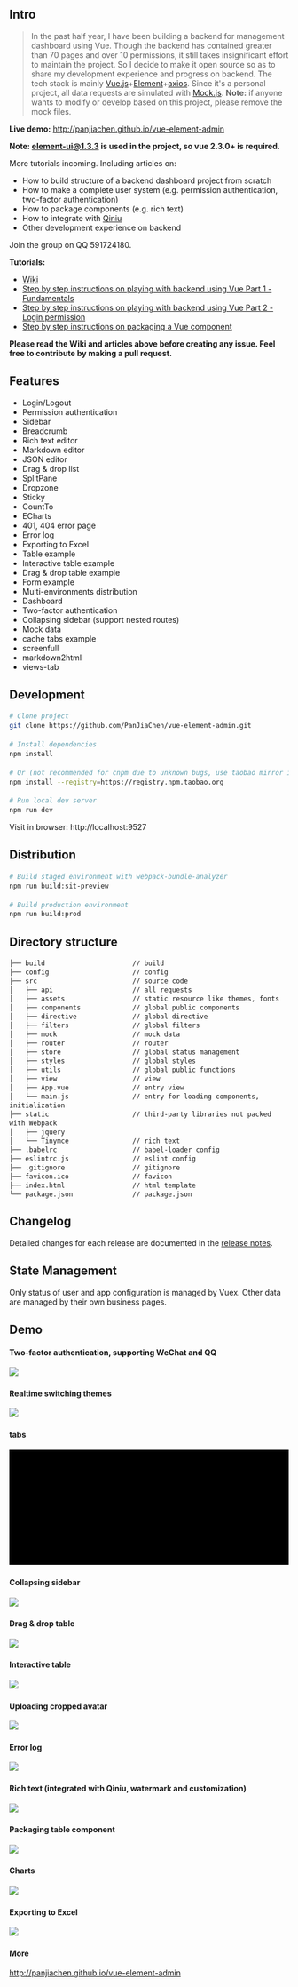 ## Intro

> In the past half year, I have been building a backend for management dashboard using Vue. Though the backend has contained greater than 70 pages and over 10 permissions, it still takes insignificant effort to maintain the project. So I decide to make it open source so as to share my development experience and progress on backend. The tech stack is mainly [Vue.js](https://github.com/vuejs/vue)+[Element](https://github.com/ElemeFE/element)+[axios](https://github.com/mzabriskie/axios). Since it's a personal project, all data requests are simulated with [Mock.js](https://github.com/nuysoft/Mock). **Note:** if anyone wants to modify or develop based on this project, please remove the mock files.

**Live demo:** http://panjiachen.github.io/vue-element-admin

**Note: element-ui@1.3.3 is used in the project, so vue 2.3.0+ is required.**

More tutorials incoming. Including articles on:

- How to build structure of a backend dashboard project from scratch
- How to make a complete user system (e.g. permission authentication, two-factor authentication)
- How to package components (e.g. rich text)
- How to integrate with [Qiniu](https://www.qiniu.com/)
- Other development experience on backend

Join the group on QQ 591724180.

**Tutorials:**

- [Wiki](https://github.com/PanJiaChen/vue-element-admin/wiki)
- [Step by step instructions on playing with backend using Vue Part 1 - Fundamentals](https://juejin.im/post/59097cd7a22b9d0065fb61d2)
- [Step by step instructions on playing with backend using Vue Part 2 - Login permission](https://juejin.im/post/591aa14f570c35006961acac)
- [Step by step instructions on packaging a Vue component](https://segmentfault.com/a/1190000009090836)

**Please read the Wiki and articles above before creating any issue. Feel free to contribute by making a pull request.**

## Features

- Login/Logout
- Permission authentication
- Sidebar
- Breadcrumb
- Rich text editor
- Markdown editor
- JSON editor
- Drag & drop list
- SplitPane
- Dropzone
- Sticky
- CountTo
- ECharts
- 401, 404 error page
- Error log
- Exporting to Excel
- Table example
- Interactive table example
- Drag & drop table example
- Form example
- Multi-environments distribution
- Dashboard
- Two-factor authentication
- Collapsing sidebar (support nested routes)
- Mock data
- cache tabs example
- screenfull
- markdown2html
- views-tab

## Development

```bash
# Clone project
git clone https://github.com/PanJiaChen/vue-element-admin.git

# Install dependencies
npm install

# Or (not recommended for cnpm due to unknown bugs, use taobao mirror instead)
npm install --registry=https://registry.npm.taobao.org

# Run local dev server
npm run dev
```

Visit in browser: http://localhost:9527

## Distribution

```bash
# Build staged environment with webpack-bundle-analyzer
npm run build:sit-preview

# Build production environment
npm run build:prod
```

## Directory structure

```
├── build                      // build 
├── config                     // config
├── src                        // source code
│   ├── api                    // all requests
│   ├── assets                 // static resource like themes, fonts
│   ├── components             // global public components
│   ├── directive              // global directive
│   ├── filters                // global filters
│   ├── mock                   // mock data
│   ├── router                 // router
│   ├── store                  // global status management
│   ├── styles                 // global styles
│   ├── utils                  // global public functions
│   ├── view                   // view
│   ├── App.vue                // entry view
│   └── main.js                // entry for loading components, initialization
├── static                     // third-party libraries not packed with Webpack
│   ├── jquery
│   └── Tinymce                // rich text
├── .babelrc                   // babel-loader config
├── eslintrc.js                // eslint config
├── .gitignore                 // gitignore
├── favicon.ico                // favicon
├── index.html                 // html template
└── package.json               // package.json
```

## Changelog
Detailed changes for each release are documented in the [release notes](https://github.com/PanJiaChen/vue-element-admin/releases).

## State Management

Only status of user and app configuration is managed by Vuex. Other data are managed by their own business pages.

## Demo

#### Two-factor authentication, supporting WeChat and QQ

![](https://github.com/PanJiaChen/vue-element-admin/blob/master/gifs/2login.gif)

#### Realtime switching themes

![](https://github.com/PanJiaChen/vue-element-admin/blob/master/gifs/theme.gif)

#### tabs

![tabs](https://github.com/PanJiaChen/vue-element-admin/blob/master/gifs/tabs.gif)<br />

#### Collapsing sidebar

![](https://github.com/PanJiaChen/vue-element-admin/blob/master/gifs/leftmenu.gif)

#### Drag & drop table

![](https://github.com/PanJiaChen/vue-element-admin/blob/master/gifs/order.gif)

#### Interactive table

![](https://github.com/PanJiaChen/vue-element-admin/blob/master/gifs/dynamictable.gif)

#### Uploading cropped avatar

![](https://github.com/PanJiaChen/vue-element-admin/blob/master/gifs/uploadAvatar.gif)

#### Error log

![](https://github.com/PanJiaChen/vue-element-admin/blob/master/gifs/errorlog.gif)

#### Rich text (integrated with Qiniu, watermark and customization)

![](https://github.com/PanJiaChen/vue-element-admin/blob/master/gifs/editor.gif)

#### Packaging table component

![](https://github.com/PanJiaChen/vue-element-admin/blob/master/gifs/table.gif)

#### Charts

![](https://github.com/PanJiaChen/vue-element-admin/blob/master/gifs/echarts.gif)

#### Exporting to Excel

![](https://github.com/PanJiaChen/vue-element-admin/blob/master/gifs/excel.png)

#### More

http://panjiachen.github.io/vue-element-admin
